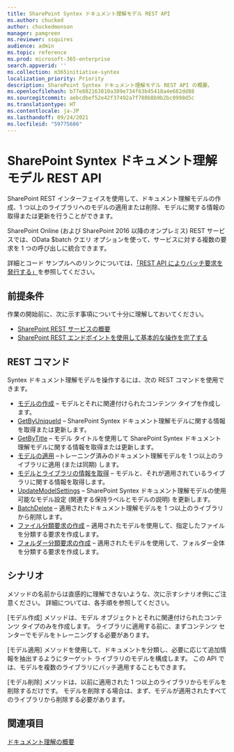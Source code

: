 ```yaml
---
title: SharePoint Syntex ドキュメント理解モデル REST API
ms.author: chucked
author: chuckedmonson
manager: pamgreen
ms.reviewer: ssquires
audience: admin
ms.topic: reference
ms.prod: microsoft-365-enterprise
search.appverid: ''
ms.collection: m365initiative-syntex
localization_priority: Priority
description: SharePoint Syntex ドキュメント理解モデル REST API の概要。
ms.openlocfilehash: b77e882163810a389e734f63b45418a4e682dd88
ms.sourcegitcommit: aebcdbef52e42f37492a7f780b8b9b2bc0998d5c
ms.translationtype: HT
ms.contentlocale: ja-JP
ms.lasthandoff: 09/24/2021
ms.locfileid: "59775686"
---
```

# <a name="sharepoint-syntex-document-understanding-model-rest-api"></a>SharePoint Syntex ドキュメント理解モデル REST API

SharePoint REST インターフェイスを使用して、ドキュメント理解モデルの作成、1 つ以上のライブラリへのモデルの適用または削除、モデルに関する情報の取得または更新を行うことができます。 

SharePoint Online (および SharePoint 2016 以降のオンプレミス) REST サービスでは、OData $batch クエリ オプションを使って、サービスに対する複数の要求を 1 つの呼び出しに統合できます。 

詳細とコード サンプルへのリンクについては、[「REST API によりバッチ要求を発行する」](/sharepoint/dev/sp-add-ins/make-batch-requests-with-the-rest-apis)を参照してください。

## <a name="prerequisites"></a>前提条件

作業の開始前に、次に示す事項について十分に理解しておいてください。

- [SharePoint REST サービスの概要](/sharepoint/dev/sp-add-ins/get-to-know-the-sharepoint-rest-service) 
- [SharePoint REST エンドポイントを使用して基本的な操作を完了する](/sharepoint/dev/sp-add-ins/complete-basic-operations-using-sharepoint-rest-endpoints)

## <a name="rest-commands"></a>REST コマンド

Syntex ドキュメント理解モデルを操作するには、次の REST コマンドを使用できます。

- [モデルの作成](rest-createmodel-method.md) – モデルとそれに関連付けられたコンテンツ タイプを作成します。
- [GetByUniqueId](rest-getbyuniqueid-method.md) – SharePoint Syntex ドキュメント理解モデルに関する情報を取得または更新します。
- [GetByTitle](rest-getbytitle-method.md) – モデル タイトルを使用して SharePoint Syntex ドキュメント理解モデルに関する情報を取得または更新します。
- [モデルの適用](rest-applymodel-method.md) –トレーニング済みのドキュメント理解モデルを 1 つ以上のライブラリに適用 (または同期) します。
- [モデルとライブラリの情報を取得](rest-getmodelandlibraryinfo.md) – モデルと、それが適用されているライブラリに関する情報を取得します。
- [UpdateModelSettings](rest-updatemodelsettings-method.md) – SharePoint Syntex ドキュメント理解モデルの使用可能なモデル設定 (関連する保持ラベルとモデルの説明) を更新します。
- [BatchDelete](rest-batchdelete-method.md) – 適用されたドキュメント理解モデルを 1 つ以上のライブラリから削除します。
- [ファイル分類要求の作成](rest-createclassificationrequest.md) – 適用されたモデルを使用して、指定したファイルを分類する要求を作成します。
- [フォルダー分類要求の作成](rest-createclassificationrequest.md) – 適用されたモデルを使用して、フォルダー全体を分類する要求を作成します。

## <a name="scenarios"></a>シナリオ

メソッドの名前からは直感的に理解できないような、次に示すシナリオ例にご注意ください。 詳細については、各手順を参照してください。

[モデル作成] メソッドは、モデル オブジェクトとそれに関連付けられたコンテンツ タイプのみを作成します。 ライブラリに適用する前に、まずコンテンツ センターでモデルをトレーニングする必要があります。

[モデル適用] メソッドを使用して、ドキュメントを分類し、必要に応じて追加情報を抽出するようにターゲット ライブラリのモデルを構成します。 この API では、モデルを複数のライブラリにバッチ適用することもできます。

[モデル削除] メソッドは、以前に適用された 1 つ以上のライブラリからモデルを削除するだけです。 モデルを削除する場合は、まず、モデルが適用されたすべてのライブラリから削除する必要があります。


## <a name="see-also"></a>関連項目

[ドキュメント理解の概要](../document-understanding-overview.md)

